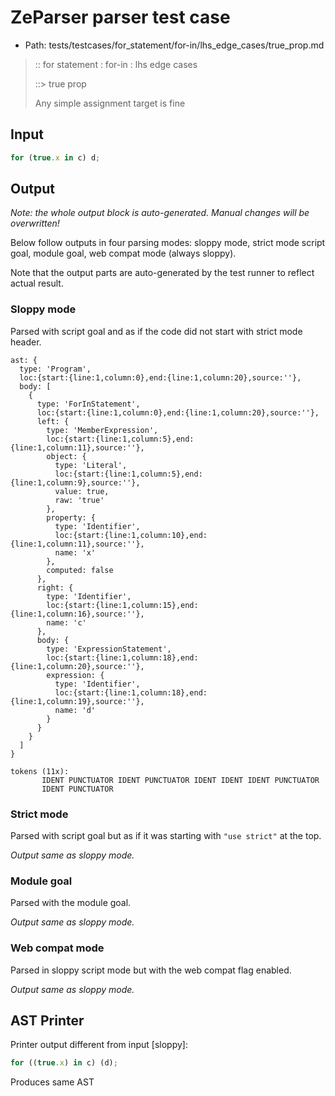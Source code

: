 # ZeParser parser test case

- Path: tests/testcases/for_statement/for-in/lhs_edge_cases/true_prop.md

> :: for statement : for-in : lhs edge cases
>
> ::> true prop
>
> Any simple assignment target is fine

## Input

`````js
for (true.x in c) d;
`````

## Output

_Note: the whole output block is auto-generated. Manual changes will be overwritten!_

Below follow outputs in four parsing modes: sloppy mode, strict mode script goal, module goal, web compat mode (always sloppy).

Note that the output parts are auto-generated by the test runner to reflect actual result.

### Sloppy mode

Parsed with script goal and as if the code did not start with strict mode header.

`````
ast: {
  type: 'Program',
  loc:{start:{line:1,column:0},end:{line:1,column:20},source:''},
  body: [
    {
      type: 'ForInStatement',
      loc:{start:{line:1,column:0},end:{line:1,column:20},source:''},
      left: {
        type: 'MemberExpression',
        loc:{start:{line:1,column:5},end:{line:1,column:11},source:''},
        object: {
          type: 'Literal',
          loc:{start:{line:1,column:5},end:{line:1,column:9},source:''},
          value: true,
          raw: 'true'
        },
        property: {
          type: 'Identifier',
          loc:{start:{line:1,column:10},end:{line:1,column:11},source:''},
          name: 'x'
        },
        computed: false
      },
      right: {
        type: 'Identifier',
        loc:{start:{line:1,column:15},end:{line:1,column:16},source:''},
        name: 'c'
      },
      body: {
        type: 'ExpressionStatement',
        loc:{start:{line:1,column:18},end:{line:1,column:20},source:''},
        expression: {
          type: 'Identifier',
          loc:{start:{line:1,column:18},end:{line:1,column:19},source:''},
          name: 'd'
        }
      }
    }
  ]
}

tokens (11x):
       IDENT PUNCTUATOR IDENT PUNCTUATOR IDENT IDENT IDENT PUNCTUATOR
       IDENT PUNCTUATOR
`````

### Strict mode

Parsed with script goal but as if it was starting with `"use strict"` at the top.

_Output same as sloppy mode._

### Module goal

Parsed with the module goal.

_Output same as sloppy mode._

### Web compat mode

Parsed in sloppy script mode but with the web compat flag enabled.

_Output same as sloppy mode._

## AST Printer

Printer output different from input [sloppy]:

````js
for ((true.x) in c) (d);
````

Produces same AST
